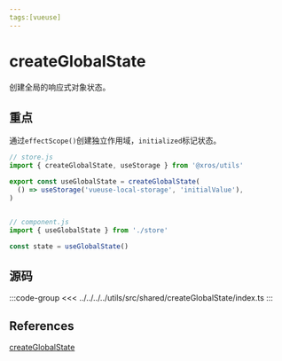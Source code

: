 ```yaml
---
tags:[vueuse]
---
```


# createGlobalState

创建全局的响应式对象状态。


## 重点

通过`effectScope()`创建独立作用域，`initialized`标记状态。

```ts
// store.js
import { createGlobalState, useStorage } from '@xros/utils'

export const useGlobalState = createGlobalState(
  () => useStorage('vueuse-local-storage', 'initialValue'),
)


// component.js
import { useGlobalState } from './store'

const state = useGlobalState()

```


## 源码

:::code-group
<<< ../../../../utils/src/shared/createGlobalState/index.ts
:::

## References

<Bookmark>[createGlobalState](https://vueuse.nodejs.cn/shared/createGlobalState/#createglobalstate)</Bookmark>